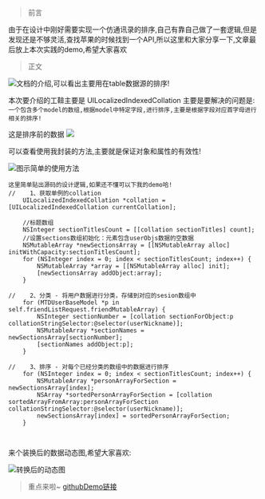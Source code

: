 > 前言

由于在设计中刚好需要实现一个仿通讯录的排序,自己有靠自己做了一套逻辑,但是发现还是不够灵活,查找苹果的时候找到一个API,所以这里和大家分享一下,文章最后放上本次实践的demo,希望大家喜欢


> 正文

![文档的介绍,可以看出主要用在table数据源的排序!](http://upload-images.jianshu.io/upload_images/1730495-cee27b52cd882729.png?imageMogr2/auto-orient/strip%7CimageView2/2/w/1240)

本次要介绍的工鞥主要是 UILocalizedIndexedCollation
主要是要解决的问题是:
`一个包含多个model的数组,根据model中特定字段,进行排序,主要是根据字段对应首字母进行相关的排序!`


这是排序前的数据
![](http://upload-images.jianshu.io/upload_images/1730495-469ee7f7c8c60e9b.png?imageMogr2/auto-orient/strip%7CimageView2/2/w/1240)


可以查看使用我封装的方法,主要就是保证对象和属性的有效性!

![图示简单的使用方法](http://upload-images.jianshu.io/upload_images/1730495-4cce7cb9331ebc74.png?imageMogr2/auto-orient/strip%7CimageView2/2/w/1240)




```
这里简单贴出源码的设计逻辑,如果还不懂可以下我的demo哈!
//    1、获取单例的collation
    UILocalizedIndexedCollation *collation = [UILocalizedIndexedCollation currentCollation];
    
    //标题数组
    NSInteger sectionTitlesCount = [[collation sectionTitles] count];
    //设置sections数组初始化：元素包含userObjs数据的空数据
    NSMutableArray *newSectionsArray = [[NSMutableArray alloc] initWithCapacity:sectionTitlesCount];
    for (NSInteger index = 0; index < sectionTitlesCount; index++) {
        NSMutableArray *array = [[NSMutableArray alloc] init];
        [newSectionsArray addObject:array];
    }
    
//    2、分类 - 将用户数据进行分类，存储到对应的sesion数组中
    for (MTDUserBaseModel *p in self.friendListRequest.friendMutableArray) {
        NSInteger sectionNumber = [collation sectionForObject:p collationStringSelector:@selector(userNickname)];
        NSMutableArray *sectionNames = newSectionsArray[sectionNumber];
        [sectionNames addObject:p];
    }
    
//    3、排序 - 对每个已经分类的数组中的数据进行排序
    for (NSInteger index = 0; index < sectionTitlesCount; index++) {
        NSMutableArray *personArrayForSection = newSectionsArray[index];
        NSArray *sortedPersonArrayForSection = [collation sortedArrayFromArray:personArrayForSection collationStringSelector:@selector(userNickname)];
        newSectionsArray[index] = sortedPersonArrayForSection;
    }



```

来个装换后的数据动态图,希望大家喜欢:

![转换后的动态图](http://upload-images.jianshu.io/upload_images/1730495-c543345b64fdd13b.gif?imageMogr2/auto-orient/strip)


> 重点来啦~ [githubDemo链接](https://github.com/OneHundredSir/APPFunction/tree/master/OC/%E5%AF%B9%E8%B1%A1%E6%8E%92%E5%BA%8F)

